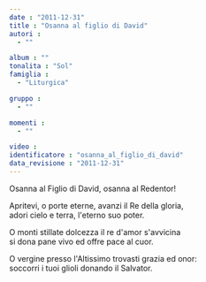 ```yaml
---
date : "2011-12-31"
title : "Osanna al figlio di David"
autori : 
  - ""

album : ""
tonalita : "Sol"
famiglia : 
  - "Liturgica"

gruppo : 
  - ""

momenti : 
  - ""

video : 
identificatore : "osanna_al_figlio_di_david"
data_revisione : "2011-12-31"
---
```

  
  
  
Osanna al Figlio di David, osanna al Redentor!  
  
  
  
Apritevi, o porte eterne, avanzi il Re della gloria,  
adori cielo e terra, l'eterno suo poter.  
  
  
  
  
O monti stillate dolcezza il re d'amor s'avvicina  
si dona pane vivo ed offre pace al cuor.  
  
  
  
  
O vergine presso l'Altissimo trovasti grazia ed onor:  
soccorri i tuoi glioli donando il Salvator.  
  
  
  

